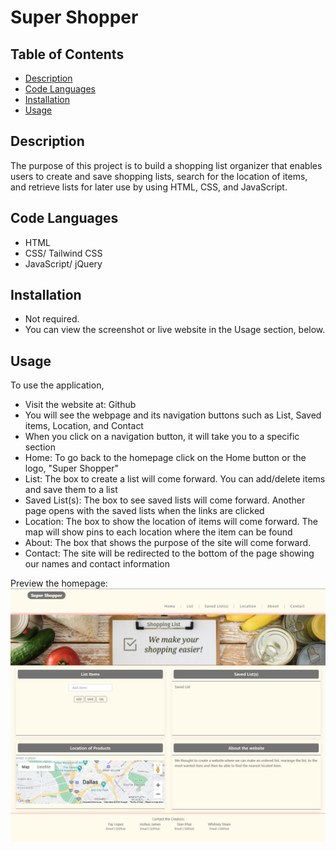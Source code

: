 # Super Shopper


## Table of Contents

- [Description](#description)
- [Code Languages](#code-languages)
- [Installation](#installation)
- [Usage](#usage)

## Description

The purpose of this project is to build a shopping list organizer that enables users to create and save shopping lists, search for the location of items, and retrieve lists for later use by using HTML, CSS, and JavaScript.


## Code Languages

- HTML
- CSS/ Tailwind CSS
- JavaScript/ jQuery


## Installation

- Not required.
- You can view the screenshot or live website in the Usage section, below.


## Usage

To use the application,
- Visit the website at: <a herf = "https://jif945.github.io/Project_1/" target="_blank"> Github </a>
- You will see the webpage and its navigation buttons such as List, Saved items, Location, and Contact
- When you click on a navigation button, it will take you to a specific section
- Home: To go back to the homepage click on the Home button or the logo, "Super Shopper"
- List: The box to create a list will come forward. You can add/delete items and save them to a list
- Saved List(s): The box to see saved lists will come forward. Another page opens with the saved lists when the links are clicked
- Location: The box to show the location of items will come forward. The map will show pins to each location where the item can be found
- About: The box that shows the purpose of the site will come forward.
- Contact: The site will be redirected to the bottom of the page showing our names and contact information


Preview the homepage:
![Supper Shopper webpage Screenshot](super-shopper.png)